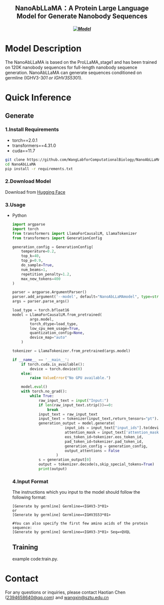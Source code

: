 <h2 align="center"> NanoAbLLaMA：A Protein Large Language Model for Generate Nanobody Sequences</h2>
<h5 align="center">
  
[![Model](https://img.shields.io/badge/🤗-Model_Download-blue.svg)](https://huggingface.co/Lab608/NanoAbLLaMA)

</h5>

# Model Description
The NanoAbLLaMA is based on the ProLLaMA_stage1 and has been trained on 120K nanobody sequences for full-length nanobody sequence generation.
NanoAbLLaMA can generate sequences conditioned on germline (IGHV3-3*01 or IGHV3S53*01).
# Quick Inference
  ## Generate
  ### 1.Install Requirements
  * torch==2.0.1
  * transformers==4.31.0
  * cuda==11.7
  ```bash
  git clone https://github.com/WangLabforComputationalBiology/NanoAbLLaMA.git
  cd NanoAbLLaMA
  pip install -r requirements.txt
  ```
  ### 2.Download Model
  Download from [Hugging Face](https://huggingface.co/Lab608/NanoAbLLaMA)
  ### 3.Usage
  * Python
    ```python
    import argparse
    import torch
    from transformers import LlamaForCausalLM, LlamaTokenizer
    from transformers import GenerationConfig
    
    generation_config = GenerationConfig(
        temperature=0.2,
        top_k=40,
        top_p=0.9,
        do_sample=True,
        num_beams=1,
        repetition_penalty=1.2,
        max_new_tokens=400
    )
    
    parser = argparse.ArgumentParser()
    parser.add_argument('--model', default="NanoAbLLaMAmodel", type=str, help="The local path of the model.")
    args = parser.parse_args()
    
    load_type = torch.bfloat16
    model = LlamaForCausalLM.from_pretrained(
            args.model,
            torch_dtype=load_type,
            low_cpu_mem_usage=True,
            quantization_config=None,
            device_map="auto"
        )
    
    tokenizer = LlamaTokenizer.from_pretrained(args.model)
    
    if __name__ == '__main__':
        if torch.cuda.is_available():
            device = torch.device(0)
        else:
            raise ValueError("No GPU available.")
    
        model.eval()
        with torch.no_grad():
            while True:
                raw_input_text = input("Input:")
                if len(raw_input_text.strip())==0:
                    break
                input_text = raw_input_text
                input_text = tokenizer(input_text,return_tensors="pt").to(device)
                generation_output = model.generate(
                            input_ids = input_text["input_ids"].to(device),
                            attention_mask = input_text['attention_mask'].to(device),
                            eos_token_id=tokenizer.eos_token_id,
                            pad_token_id=tokenizer.pad_token_id,
                            generation_config = generation_config,
                            output_attentions = False
                        )
                s = generation_output[0]
                output = tokenizer.decode(s,skip_special_tokens=True)
                print(output)
    ```
    ### 4.Input Format
    The instructions which you input to the model should follow the following format:
    ```text
    [Generate by germline] Germline=<IGHV3-3*01>
    or
    [Generate by germline] Germline=<IGHV3S53*01>
    ```
    ```text
    #You can also specify the first few amino acids of the protein sequence:
    [Generate by germline] Germline=<IGHV3-3*01> Seq=<QVQL
    ```
    ## Training
      example code:train.py.
# Contact
For any questions or inquiries, please contact Haotian Chen (2394658640@qq.com) and wangxin@sztu.edu.cn

